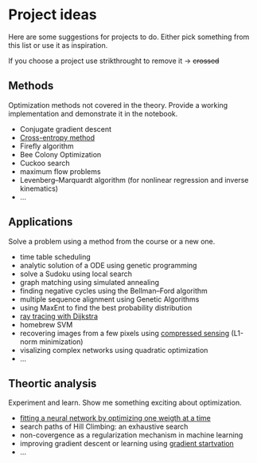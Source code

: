 # Project ideas

Here are some suggestions for projects to do. Either pick something from this list or use it as inspiration.

If you choose a project use strikthrought to remove it -> ~~crossed~~

## Methods

Optimization methods not covered in the theory. Provide a working implementation and demonstrate it in the notebook.

- Conjugate gradient descent
- [Cross-entropy method](https://en.wikipedia.org/wiki/Cross-Entropy_Method)
- Firefly algorithm
- Bee Colony Optimization
- Cuckoo search
- maximum flow problems
- Levenberg–Marquardt algorithm (for nonlinear regression and inverse kinematics)
- ...

## Applications

Solve a problem using a method from the course or a new one.

- time table scheduling
- analytic solution of a ODE using genetic programming
- solve a Sudoku using local search
- graph matching using simulated annealing
- finding negative cycles using the Bellman–Ford algorithm
- multiple sequence alignment using Genetic Algorithms
- using MaxEnt to find the best probability distribution
- [ray tracing with Dijkstra](https://blog.evjang.com/2018/08/dijkstras.html)
- homebrew SVM
- recovering images from a few pixels using [compressed sensing](https://www.youtube.com/watch?v=SbU1pahbbkc) (L1-norm minimization)
- visalizing complex networks using quadratic optimization
- ...

## Theortic analysis

Experiment and learn. Show me something exciting about optimization.

- [fitting a neural network by optimizing one weigth at a time](http://arxiv.org/abs/2005.05955)
- search paths of Hill Climbing: an exhaustive search
- non-covergence as a regularization mechanism in machine learning
- improving gradient descent or learning using [gradient startvation](https://mohammadpz.github.io/GradientStarvation.html)
- ...
